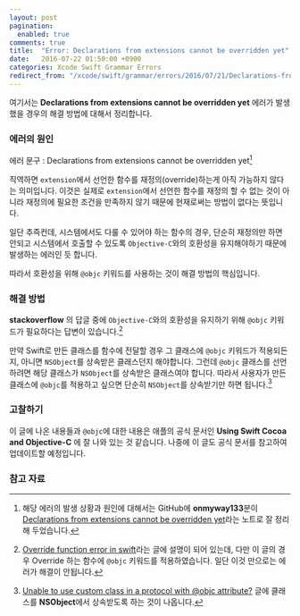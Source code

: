 ```yaml
---
layout: post
pagination:
  enabled: true
comments: true
title:  "Error: Declarations from extensions cannot be overridden yet"
date:   2016-07-22 01:50:00 +0900
categories: Xcode Swift Grammar Errors
redirect_from: "/xcode/swift/grammar/errors/2016/07/21/Declarations-from-extensions-cannot-be-overridden-yet.html"
---
```


여기서는 **Declarations from extensions cannot be overridden yet** 에러가 발생했을 경우의 해결 방법에 대해서 정리합니다.

### 에러의 원인

에러 문구 : Declarations from extensions cannot be overridden yet[^Situation]

직역하면 `extension`에서 선언한 함수를 재정의(override)하는게 아직 가능하지 않다는 의미입니다. 이것은 실제로 `extension`에서 선언한 함수를 재정의 할 수 없는 것이 아니라 재정의에 필요한 조건을 만족하지 않기 때문에 현재로써는 방법이 없다는 뜻입니다.

일단 추즉컨데, 시스템에서도 다룰 수 있어야 하는 함수의 경우, 단순히 재정의만 하면 안되고 시스템에서 호출할 수 있도록 `Objective-C`와의 호환성을 유지해야하기 때문에 발생하는 에러인 듯 합니다.

따라서 호환성을 위해 `@objc` 키워드를 사용하는 것이 해결 방법의 핵심입니다.

### 해결 방법

**stackoverflow** 의 답글 중에 `Objective-C`와의 호환성을 유지하기 위해 `@objc` 키워드가 필요하다는 답변이 있습니다.[^stackoverflow1]

만약 Swift로 만든 클래스를 함수에 전달할 경우 그 클래스에 `@objc` 키워드가 적용되든지, 아니면 `NSObject`를 상속받은 클래스던지 해야합니다. 그런데 `@objc` 클래스를 선언하려면 해당 클래스가 `NSObject`를 상속받은 클래스여야 합니다. 따라서 사용자가 만든 클래스에 `@objc`를 적용하고 싶으면 단순히 `NSObject`를 상속받기만 하면 됩니다.[^stackoverflow2]

### 고찰하기

이 글에 나온 내용들과 `@objc`에 대한 내용은 애플의 공식 문서인 **Using Swift Cocoa and Objective-C** 에 잘 나와 있는 것 같습니다. 나중에 이 글도 공식 문서를 참고하여 업데이트할 예정입니다.

### 참고 자료

[^Situation]: 해당 에러의 발생 상황과 원인에 대해서는 GitHub에 **onmyway133**분이 [Declarations from extensions cannot be overridden yet](https://github.com/onmyway133/notes/issues/86)라는 노트로 잘 정리해 두었습니다.

[^stackoverflow1]: [Override function error in swift](http://stackoverflow.com/questions/34061246/override-function-error-in-swift)라는 글에 설명이 되어 있는데, 다만 이 글의 경우 Override 하는 함수에 `@objc` 키워드를 적용하였습니다. 일단 이것 만으로는 에러가 해결이 안됩니다.

[^stackoverflow2]: [Unable to use custom class in a protocol with @objc attribute?](http://stackoverflow.com/questions/28838433/unable-to-use-custom-class-in-a-protocol-with-objc-attribute) 글에 클래스를 **NSObject**에서 상속받도록 하는 것이 나옵니다.
